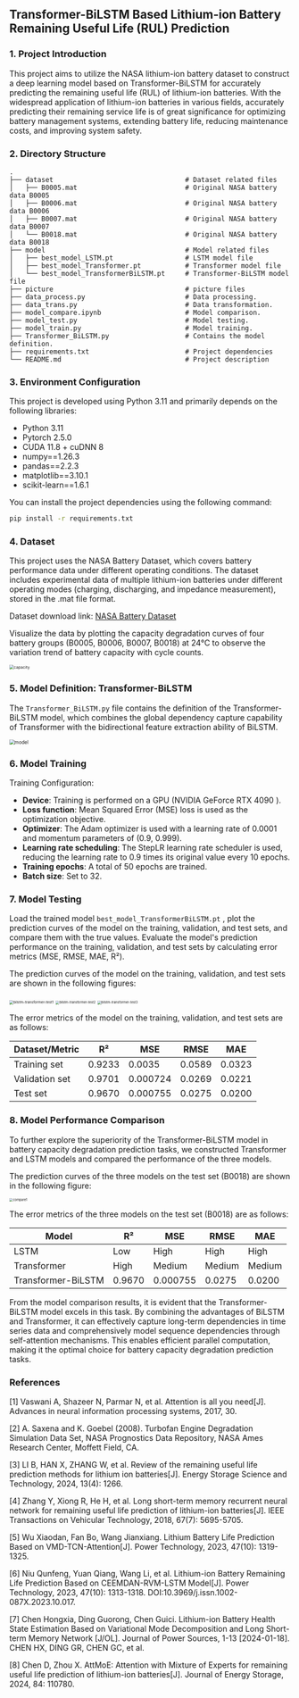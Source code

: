 ## Transformer-BiLSTM Based Lithium-ion Battery Remaining Useful Life (RUL) Prediction

### 1. Project Introduction

This project aims to utilize the NASA lithium-ion battery dataset to construct a deep learning model based on Transformer-BiLSTM for accurately predicting the remaining useful life (RUL) of lithium-ion batteries. With the widespread application of lithium-ion batteries in various fields, accurately predicting their remaining service life is of great significance for optimizing battery management systems, extending battery life, reducing maintenance costs, and improving system safety.

### 2. Directory Structure

```
.
├── dataset                 				# Dataset related files
│   ├── B0005.mat   						# Original NASA battery data B0005
│	├── B0006.mat   						# Original NASA battery data B0006
│	├── B0007.mat   						# Original NASA battery data B0007
│	└── B0018.mat   						# Original NASA battery data B0018
├── model                  					# Model related files
│   ├── best_model_LSTM.pt  				# LSTM model file
│   ├── best_model_Transformer.pt       	# Transformer model file
│   └── best_model_TransformerBiLSTM.pt 	# Transformer-BiLSTM model file
├── picture                 				# picture files
├── data_process.py							# Data processing.
├── data_trans.py							# Data transformation.
├── model_compare.ipynb						# Model comparison.
├── model_test.py							# Model testing.
├── model_train.py							# Model training.
├── Transformer_BiLSTM.py					# Contains the model definition.
├── requirements.txt        				# Project dependencies
└── README.md               				# Project description
```

### 3. Environment Configuration

This project is developed using Python 3.11 and primarily depends on the following libraries:

- Python 3.11
- Pytorch 2.5.0
- CUDA 11.8 + cuDNN 8
- numpy==1.26.3
- pandas==2.2.3
- matplotlib==3.10.1
- scikit-learn==1.6.1

You can install the project dependencies using the following command:

```bash
pip install -r requirements.txt
```

### 4. Dataset

This project uses the NASA Battery Dataset, which covers battery performance data under different operating conditions. The dataset includes experimental data of multiple lithium-ion batteries under different operating modes (charging, discharging, and impedance measurement), stored in the .mat file format.

Dataset download link: [NASA Battery Dataset](https://phm-datasets.s3.amazonaws.com/NASA/5.+Battery+Data+Set.zip)

Visualize the data by plotting the capacity degradation curves of four battery groups (B0005, B0006, B0007, B0018) at 24℃ to observe the variation trend of battery capacity with cycle counts.

<img src="E:\Code\PycharmCode\RUL_Transformer_BiLSTM\picture\capacity.png" alt="capacity" style="zoom: 50%;" />

### 5. Model Definition: Transformer-BiLSTM

The `Transformer_BiLSTM.py` file contains the definition of the Transformer-BiLSTM model, which combines the global dependency capture capability of Transformer with the bidirectional feature extraction ability of BiLSTM.

<img src="E:\Code\PycharmCode\RUL_Transformer_BiLSTM\picture\model.png" alt="model" style="zoom:60%;" />

### 6. Model Training

Training Configuration:

- **Device**: Training is performed on a GPU (NVIDIA GeForce RTX 4090 ).
- **Loss function**: Mean Squared Error (MSE) loss is used as the optimization objective.
- **Optimizer**: The Adam optimizer is used with a learning rate of 0.0001 and momentum parameters of (0.9, 0.999).
- **Learning rate scheduling**: The StepLR learning rate scheduler is used, reducing the learning rate to 0.9 times its original value every 10 epochs.
- **Training epochs**: A total of 50 epochs are trained.
- **Batch size**: Set to 32.

### 7. Model Testing

Load the trained model `best_model_TransformerBiLSTM.pt` , plot the prediction curves of the model on the training, validation, and test sets, and compare them with the true values. Evaluate the model's prediction performance on the training, validation, and test sets by calculating error metrics (MSE, RMSE, MAE, R²).

The prediction curves of the model on the training, validation, and test sets are shown in the following figures:

<img src="E:\Code\PycharmCode\RUL_Transformer_BiLSTM\picture\bilstm-transformer-test1.png" alt="bilstm-transformer-test1" style="zoom:45%;" />

<img src="E:\Code\PycharmCode\RUL_Transformer_BiLSTM\picture\bilstm-transformer-test2.png" alt="bilstm-transformer-test2" style="zoom:40%;" />

<img src="E:\Code\PycharmCode\RUL_Transformer_BiLSTM\picture\bilstm-transformer-test3.png" alt="bilstm-transformer-test3" style="zoom:40%;" />

The error metrics of the model on the training, validation, and test sets are as follows:

| Dataset/Metric | R²     | MSE      | RMSE   | MAE    |
| -------------- | ------ | -------- | ------ | ------ |
| Training set   | 0.9233 | 0.0035   | 0.0589 | 0.0323 |
| Validation set | 0.9701 | 0.000724 | 0.0269 | 0.0221 |
| Test set       | 0.9670 | 0.000755 | 0.0275 | 0.0200 |

### 8. Model Performance Comparison

To further explore the superiority of the Transformer-BiLSTM model in battery capacity degradation prediction tasks, we constructed Transformer and LSTM models and compared the performance of the three models.

The prediction curves of the three models on the test set (B0018) are shown in the following figure:

<img src="E:\Code\PycharmCode\RUL_Transformer_BiLSTM\picture\compare1.png" alt="compare1" style="zoom:40%;" />

The error metrics of the three models on the test set (B0018) are as follows:

| Model              | R²     | MSE      | RMSE   | MAE    |
| ------------------ | ------ | -------- | ------ | ------ |
| LSTM               | Low    | High     | High   | High   |
| Transformer        | High   | Medium   | Medium | Medium |
| Transformer-BiLSTM | 0.9670 | 0.000755 | 0.0275 | 0.0200 |

From the model comparison results, it is evident that the Transformer-BiLSTM model excels in this task. By combining the advantages of BiLSTM and Transformer, it can effectively capture long-term dependencies in time series data and comprehensively model sequence dependencies through self-attention mechanisms. This enables efficient parallel computation, making it the optimal choice for battery capacity degradation prediction tasks.

### References

[1] Vaswani A, Shazeer N, Parmar N, et al. Attention is all you need[J]. Advances in neural information processing systems, 2017, 30.

[2] A. Saxena and K. Goebel (2008). Turbofan Engine Degradation Simulation Data Set, NASA Prognostics Data Repository, NASA Ames Research Center, Moffett Field, CA.

[3] LI B, HAN X, ZHANG W, et al. Review of the remaining useful life prediction methods for lithium ion batteries[J]. Energy Storage Science and Technology, 2024, 13(4): 1266.

[4] Zhang Y, Xiong R, He H, et al. Long short-term memory recurrent neural network for remaining useful life prediction of lithium-ion batteries[J]. IEEE Transactions on Vehicular Technology, 2018, 67(7): 5695-5705.

[5] Wu Xiaodan, Fan Bo, Wang Jianxiang. Lithium Battery Life Prediction Based on VMD-TCN-Attention[J]. Power Technology, 2023, 47(10): 1319-1325.

[6] Niu Qunfeng, Yuan Qiang, Wang Li, et al. Lithium-ion Battery Remaining Life Prediction Based on CEEMDAN-RVM-LSTM Model[J]. Power Technology, 2023, 47(10): 1313-1318. DOI:10.3969/j.issn.1002-087X.2023.10.017.

[7] Chen Hongxia, Ding Guorong, Chen Guici. Lithium-ion Battery Health State Estimation Based on Variational Mode Decomposition and Long Short-term Memory Network [J/OL]. Journal of Power Sources, 1-13 [2024-01-18]. CHEN HX, DING GR, CHEN GC, et al.

[8] Chen D, Zhou X. AttMoE: Attention with Mixture of Experts for remaining useful life prediction of lithium-ion batteries[J]. Journal of Energy Storage, 2024, 84: 110780.